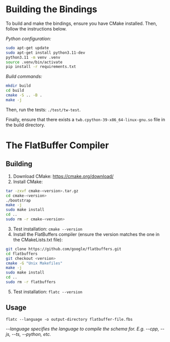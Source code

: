 # Building the Bindings

To build and make the bindings, ensure you have CMake installed. Then, follow the instructions below.

_Python configuration:_

```bash
sudo apt-get update
sudo apt-get install python3.11-dev
python3.11 -m venv .venv
source .venv/bin/activate
pip install -r requirements.txt
```

_Build commands:_

```bash
mkdir build
cd build
cmake -S .. -B .
make -j
```

Then, run the tests: `./test/tw-test`.

Finally, ensure that there exists a `twb.cpython-39-x86_64-linux-gnu.so` file in the build
directory.

# The FlatBuffer Compiler

## Building

1. Download CMake: https://cmake.org/download/
2. Install CMake:

```bash
tar -zxvf cmake-<version>.tar.gz
cd cmake-<version>
./bootstrap
make -j
sudo make install
cd ..
sudo rm -r cmake-<version>
```

3. Test installation: `cmake --version`
4. Install the FlatBuffers compiler (ensure the version matches the one in the CMakeLists.txt file):

```bash
git clone https://github.com/google/flatbuffers.git
cd flatbuffers
git checkout <version>
cmake -G "Unix Makefiles"
make -j
sudo make install
cd ..
sudo rm -r flatbuffers
```

5. Test installation: `flatc --version`

## Usage

`flatc --language -o output-directory flatbuffer-file.fbs`

_--language specifies the language to compile the schema for. E.g. --cpp, --js, --ts, --python, etc._
